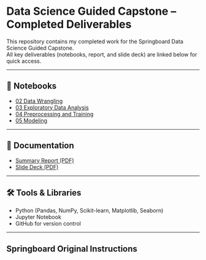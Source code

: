 # Data Science Guided Capstone – Completed Deliverables

This repository contains my completed work for the Springboard Data Science Guided Capstone.  
All key deliverables (notebooks, report, and slide deck) are linked below for quick access.

---

## 📓 Notebooks
- [02 Data Wrangling](Notebooks/02_data_wrangling.ipynb)
- [03 Exploratory Data Analysis](Notebooks/03_exploratory_data_analysis.ipynb)
- [04 Preprocessing and Training](Notebooks/04_preprocessing_and_training.ipynb)
- [05 Modeling](Notebooks/05_modeling.ipynb)

---

## 📄 Documentation
- [Summary Report (PDF)](Documentation/Summary_Report.pdf)
- [Slide Deck (PDF)](Documentation/Slide_Deck.pdf)

---

## 🛠️ Tools & Libraries
- Python (Pandas, NumPy, Scikit-learn, Matplotlib, Seaborn)
- Jupyter Notebook
- GitHub for version control

---

## Springboard Original Instructions

# DataScienceGuidedCapstone

Hello students!
Welcome to the Data Science Guided Capstone! 

## Getting Started

Start by forking this repository to your personal GitHub account and cloning the fork to your local machine. 

**Note**: If forking and cloning a repo is new to you and/or github is new to you then it is strongly suggested to use [GitHub desktop](https://desktop.github.com/) and follow instructions in the docs [here](https://docs.github.com/en/free-pro-team@latest/desktop/contributing-and-collaborating-using-github-desktop/cloning-and-forking-repositories-from-github-desktop).

From https://github.com/springboard-curriculum/DataScienceGuidedCapstone press the green "code" dropdown and then press "Open with GitHub Desktop". This will fork the springboard repository into your own github account and then clone that fork to your local machine - it is in here that you will do your work and push your changes back to your fork of the repo in your own github account. 

You will find the notebooks in the Notebooks/ directory. 

You will find instructions on how to complete and submit each step of the Guided Capstone in the course materials. Each subunit will focus on one step of the Capstone, corresponding to a step of the Data Science Method. Find the Jupyter Notebook corresponding to the subunit you are working on, and open it. Follow along as you are guided through the work, and fill in the blanks!

When you are done with the notebook, push the changes to your personal GitHub account.

## Pipenv

The `Pipefile` has all the python dependencies and requirements you should need. So you can use [Pipenv](https://pipenv-fork.readthedocs.io/en/latest/) is you want to create a seperate python enviornment for this project. 

To install pipenv see [here](https://pipenv-fork.readthedocs.io/en/latest/#install-pipenv-today).

To create the env and install the required libraries (once you have pipenv installed) you can just do:
```
pipenv install
```

Then to activate the env and launch jupyter from this env you can do something like the below two commands:
```
pipenv shell
jupyter lab
```
